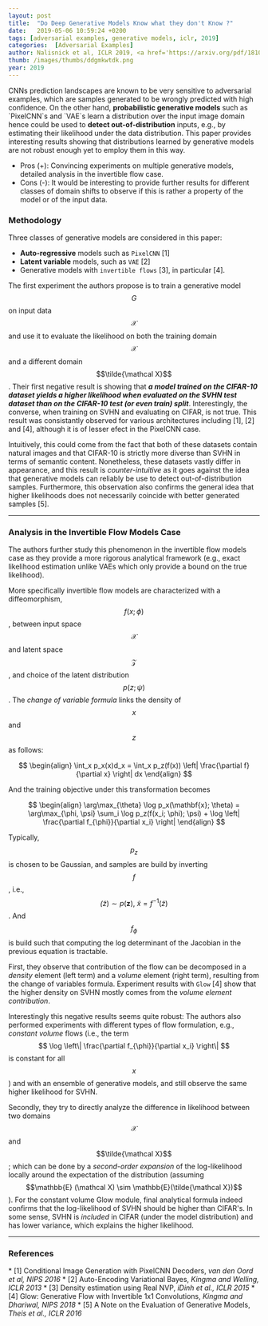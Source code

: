 ```yaml
---
layout: post
title:  "Do Deep Generative Models Know what they don't Know ?"
date:   2019-05-06 10:59:24 +0200
tags: [adversarial examples, generative models, iclr, 2019]
categories:  [Adversarial Examples]
author: Nalisnick et al, ICLR 2019, <a href='https://arxiv.org/pdf/1810.09136.pdf' target='_blank'>[link]</a>
thumb: /images/thumbs/ddgmkwtdk.png
year: 2019
---
```




<div class="summary">
CNNs prediction landscapes are known to be very sensitive to adversarial examples, which are samples generated to be wrongly predicted with high confidence. On the other hand, <b>probabilistic generative models</b> such as `PixelCNN`s and `VAE`s learn a distribution over the input image domain hence could be used to <b>detect out-of-distribution</b> inputs, e.g., by estimating their likelihood under the data distribution. This paper provides interesting results showing that distributions learned by generative models are not robust enough yet to employ them in this way.
<ul>
<li><span class="procons">Pros (+):</span> Convincing experiments on multiple generative models, detailed analysis in the invertible flow case.</li>
<li><span class="procons">Cons (-):</span> It would be interesting to provide further results for different classes of domain shifts to observe if this is rather a property of the model or of the input data.</li>
</ul>
</div>



<h3 class="section proposed"> Methodology </h3>


Three classes of generative models are considered in this paper:
  * <b>Auto-regressive</b> models such as `PixelCNN` <span class="citations">[1]</span>
  * <b>Latent variable</b> models, such as `VAE` <span class="citations">[2]</span>
  * Generative models with `invertible flows` <span class="citations">[3]</span>, in particular <span class="citations">[4]</span>. 
  
The  first experiment the authors propose is to train a generative model $$G$$ on input data $$\mathcal X$$ and use it to evaluate the likelihood on both the training domain $$\mathcal X$$ and a different domain $$\tilde{\mathcal X}$$. Their first negative result is showing that ***a model trained on the CIFAR-10 dataset yields a higher likelihood when evaluated on the SVHN test dataset than on the CIFAR-10 test (or even train) split***. Interestingly, the  converse, when training on SVHN and evaluating on CIFAR, is not true. This result was consistantly observed for various architectures including <span class="citations">[1]</span>, <span class="citations">[2]</span> and <span class="citations">[4]</span>, although it is of lesser efect in the PixelCNN case.

Intuitively, this could come from the fact that both of these datasets contain natural images and that CIFAR-10 is strictly more diverse than SVHN in terms of semantic content. Nonetheless, these datasets vastly differ in appearance, and this result is *counter-intuitive* as it goes against the idea that generative models can reliably be use to detect out-of-distribution samples. Furthermore, this observation also confirms the general idea that higher likelihoods does not necessarily coincide with better generated samples <span class="citations">[5]</span>.


---

<h3 class="section theory"> Analysis in the Invertible Flow Models Case </h3>

The authors further study this phenomenon in the invertible flow models case as they provide a more rigorous analytical framework (e.g., exact likelihood estimation unlike VAEs which only provide a bound on the true likelihood). 

More specifically invertible flow models are characterized with a diffeomorphism,  $$f(x; \phi)$$, between input space $$\mathcal X$$ and latent space $$\mathcal Z$$, and choice of the latent distribution $$p(z; \psi)$$. The *change of variable formula* links the density of $$x$$ and $$z$$ as follows:

$$
\begin{align}
\int_x p_x(x)d_x = \int_x p_z(f(x)) \left| \frac{\partial f}{\partial x} \right| dx
\end{align}
$$

And the training objective under this transformation becomes

$$
\begin{align}
\arg\max_{\theta} \log p_x(\mathbf{x}; \theta) = \arg\max_{\phi, \psi} \sum_i \log p_z(f(x_i; \phi); \psi) + \log \left| \frac{\partial f_{\phi}}{\partial x_i} \right|
\end{align}
$$

Typically, $$p_z$$ is chosen to be Gaussian, and samples are build by inverting $$f$$, i.e.,$$\tilde(z) \sim p(\mathbf z),\ \tilde x = f^{-1}(\tilde z)$$. And $$f_{\phi}$$ is build such that computing the log determinant of the Jacobian in the previous equation is tractable.

First, they observe that contribution of the flow can be decomposed in a *density* element (left term) and a *volume* element (right term), resulting from the change of variables formula. Experiment results with `Glow` <span class="citations">[4]</span> show that the higher density  on SVHN mostly comes from the *volume element contribution*.

Interestingly this negative results seems quite robust: The authors also performed experiments with different types of flow formulation, e.g., *constant volume* flows (i.e., the term $$ \log \left\| \frac{\partial f_{\phi}}{\partial x_i} \right\| $$ is constant for all $$x$$) and with an ensemble of generative models, and still observe the same higher likelihood for SVHN. 
  
Secondly, they try to directly analyze the difference in likelihood between two domains $$\mathcal X$$ and $$\tilde{\mathcal X}$$; which can be done by a *second-order expansion* of the log-likelihood locally around the expectation of the distribution (assuming $$\mathbb{E} (\mathcal X) \sim \mathbb{E}(\tilde{\mathcal X})$$). For the constant volume Glow module, final analytical formula indeed confirms that the log-likelihood of SVHN should be higher than CIFAR's.
In some sense, SVHN is *included* in CIFAR (under the model distribution) and has lower variance, which explains the higher likelihood.


---

<h3 class="section references"> References </h3>
  * <span class="citations">[1]</span> Conditional Image Generation with PixelCNN Decoders, <i>van den Oord et al, NIPS 2016</i>
  * <span class="citations">[2]</span> Auto-Encoding Variational Bayes, <i>Kingma and Welling, ICLR 2013</i>
  * <span class="citations">[3]</span> Density estimation using Real NVP, <i>iDinh et al., ICLR 2015</i>
  * <span class="citations">[4]</span> Glow: Generative Flow with Invertible 1x1 Convolutions, <i>Kingma and Dhariwal, NIPS 2018</i>
  * <span class="citations">[5]</span> A Note on the Evaluation of Generative Models, <i>Theis et al., ICLR 2016</i>
